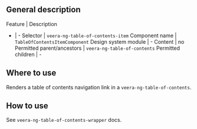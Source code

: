 ## General description

Feature | Description
- | -
Selector | `veera-ng-table-of-contents-item`
Component name | `TableOfContentsItemComponent`
Design system module | -
Content | no
Permitted parent/ancestors | `veera-ng-table-of-contents`
Permitted children | -

## Where to use

Renders a table of contents navigation link in a `veera-ng-table-of-contents`.

## How to use

See `veera-ng-table-of-contents-wrapper` docs.
